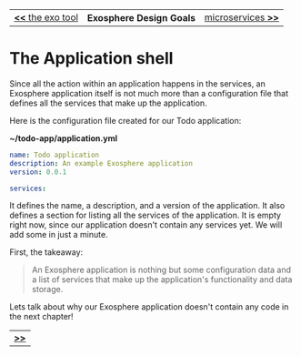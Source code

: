 <table>
  <tr>
    <td><a href="01_exo_tool.md"><b>&lt;&lt;</b> the exo tool</a></td>
    <th>Exosphere Design Goals</th>
    <td><a href="03_microservices.md">microservices <b>&gt;&gt;</b></a></td>
  </tr>
</table>


# The Application shell

Since all the action within an application happens in the services,
an Exosphere application itself is not much more than
a configuration file that defines all the
services that make up the application.

Here is the configuration file created for our Todo application:

__~/todo-app/application.yml__
```yml
name: Todo application
description: An example Exosphere application
version: 0.0.1

services:
```

It defines the name, a description, and a version of the application.
It also defines a section for listing all the services of the application.
It is empty right now, since our application doesn't contain any services yet.
We will add some in just a minute.

First, the takeaway:
> An Exosphere application is nothing but some configuration data
> and a list of services that make up the application's functionality and data storage.

Lets talk about why our Exosphere application doesn't contain any code
in the next chapter!

<table>
  <tr>
    <td><a href="03_microservices.md"><b>&gt;&gt;</b></a></td>
  </tr>
</table>
